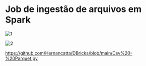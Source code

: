 # Job de ingestão de arquivos em Spark

![1](https://github.com/user-attachments/assets/06e48b13-f11a-455e-9ae8-0db518b474ca)

![2](https://github.com/user-attachments/assets/eb464b8e-f1be-4e8b-af0c-2001a2336984)

https://github.com/Hernancatta/DBricks/blob/main/Csv%20-%20Parquet.py
